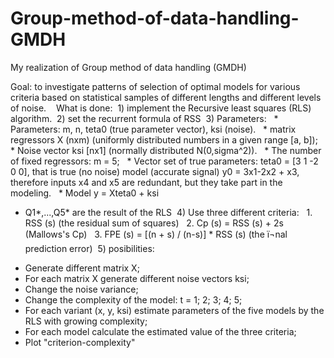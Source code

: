 # Group-method-of-data-handling-GMDH
My realization of Group method of data handling (GMDH)

Goal: to investigate patterns of selection of optimal models for various criteria based on statistical samples of different lengths and different levels of noise.
 
 What is done:
 1) implement the Recursive least squares (RLS) algorithm.
 2) set the recurrent formula of RSS
 3) Parameters:
  * Parameters: m, n, teta0 (true parameter vector), ksi (noise).
  * matrix regressors X (nxm) (uniformly distributed numbers in a given range [a, b]);
  * Noise vector ksi [nx1] (normally distributed N(0,sigma^2)).
  * The number of fixed regressors: m = 5;
  * Vector set of true parameters: teta0 = [3 1 -2 0 0], that is true (no noise) model (accurate signal) y0 = 3x1-2x2 + x3, therefore inputs x4 and x5 are redundant, but they take part in the modeling.
  * Model y = Xteta0 + ksi
  * Q1*,...,Q5* are the result of the RLS
 4) Use three different criteria:
  1. RSS (s) (the residual sum of squares)
  2. Cp (s) = RSS (s) + 2s (Mallows's Cp) 
  3. FPE (s) = [(n + s) / (n-s)] * RSS (s) (the ï¬nal prediction error)
 5) posibilities:
  - Generate different matrix X;
  - For each matrix X generate different noise vectors ksi;
  - Change the noise variance;
  - Change the complexity of the model: t = 1; 2; 3; 4; 5;
  - For each variant (x, y, ksi) estimate parameters of the five models by the RLS with growing complexity;
  - For each model calculate the estimated value of the three criteria;
  - Plot "criterion-complexity"
